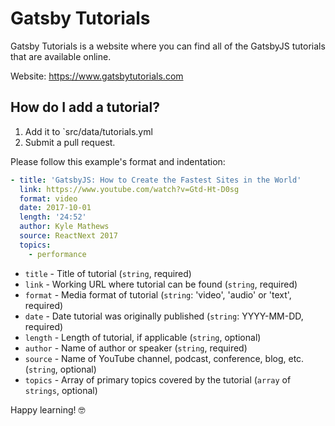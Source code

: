# Gatsby Tutorials

Gatsby Tutorials is a website where you can find all of the GatsbyJS tutorials that are available online.

Website: https://www.gatsbytutorials.com

## How do I add a tutorial?

1. Add it to `src/data/tutorials.yml
2. Submit a pull request.

Please follow this example's format and indentation:

```yaml
- title: 'GatsbyJS: How to Create the Fastest Sites in the World'
  link: https://www.youtube.com/watch?v=Gtd-Ht-D0sg
  format: video
  date: 2017-10-01
  length: '24:52'
  author: Kyle Mathews
  source: ReactNext 2017
  topics:
    - performance
```

- `title` - Title of tutorial (`string`, required)
- `link` - Working URL where tutorial can be found (`string`, required)
- `format` - Media format of tutorial (`string`: 'video', 'audio' or 'text', required)
- `date` - Date tutorial was originally published (`string`: YYYY-MM-DD, required)
- `length` - Length of tutorial, if applicable (`string`, optional)
- `author` - Name of author or speaker (`string`, required)
- `source` - Name of YouTube channel, podcast, conference, blog, etc. (`string`, optional)
- `topics` - Array of primary topics covered by the tutorial (`array` of `strings`, optional)

Happy learning! 🤓